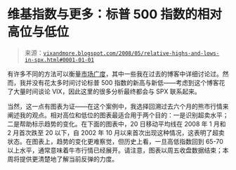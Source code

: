 <!--yml

分类：未分类

日期：2024-05-18 18:36:54

-->

# 维基指数与更多：标普 500 指数的相对高位与低位

> 来源：[`vixandmore.blogspot.com/2008/05/relative-highs-and-lows-in-spx.html#0001-01-01`](http://vixandmore.blogspot.com/2008/05/relative-highs-and-lows-in-spx.html#0001-01-01)

有许多不同的方法可以衡量[市场广度](http://vixandmore.blogspot.com/search/label/breadth)，其中一些我在过去的博客中详细讨论过。然而，我并没有花太多时间讨论标普 500 指数的新高与新低——考虑到这个博客花了大量时间谈论 VIX，因此这里的很多分析最终都会与 SPX 联系起来。

当然，这一点有图表为证——在这个案例中，我选择回溯过去六个月的熊市行情来阐述我的观点。相对高位和低位的图表最适合用于两个目的：一是识别超卖水平；二是帮助标示趋势的变化。在下面的图表中，20 日移动平均线在 2008 年 1 月和 2 月首次跌至 20 以下，自 2002 年 10 月以来首次出现这种情况，这表明了超卖状态。在图表上，趋势的变化更难察觉，但历史上看，一旦高低指数回到 65-70 以上水平，通常意味着牛市行情已经展开。请注意，图表以周五收盘数据结束；本周将提供更清楚地了解当前反弹的力度。
